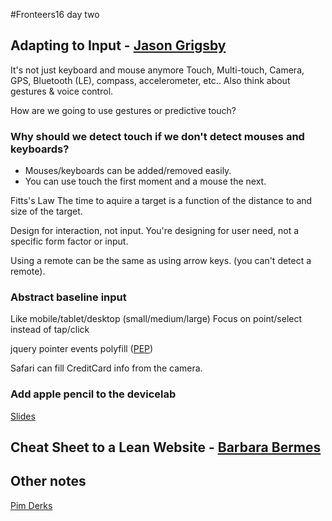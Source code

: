 #Fronteers16 day two

## Adapting to Input - [Jason Grigsby](https://twitter.com/grigs)

It's not just keyboard and mouse anymore
Touch, Multi-touch, Camera, GPS, Bluetooth (LE), compass, accelerometer, etc..
Also think about gestures & voice control.
 
How are we going to use gestures or predictive touch?

### Why should we detect touch if we don't detect mouses and keyboards?
- Mouses/keyboards can be added/removed easily.
- You can use touch the first moment and a mouse the next.

Fitts's Law
The time to aquire a target is a function of the distance to and size of the target.

Design for interaction, not input.
You're designing for user need, not a specific form factor or input.

Using a remote can be the same as using arrow keys. (you can't detect a remote).

### Abstract baseline input
Like mobile/tablet/desktop (small/medium/large)
Focus on point/select instead of tap/click

jquery pointer events polyfill ([PEP](https://github.com/jquey/pep))

Safari can fill CreditCard info from the camera.

### Add apple pencil to the devicelab


[Slides](https://speakerdeck.com/grigs/adapting-to-input)


## Cheat Sheet to a Lean Website - [Barbara Bermes](https://twitter.com/bbinto)

 


## Other notes
[Pim Derks](https://gist.github.com/PimDerks/fc2b3c30e8b7a985a496512eda705079)